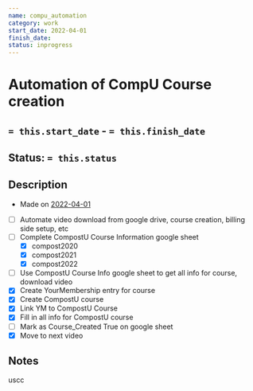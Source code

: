 ```yaml
---
name: compu_automation
category: work
start_date: 2022-04-01
finish_date:
status: inprogress
---
```

# Automation of CompU Course creation
## `= this.start_date` - `= this.finish_date`
## Status: `= this.status`
## Description
- Made on [2022-04-01](../Daily_Notes/2022-04-01.md)
- [ ] Automate video download from google drive, course creation, billing side setup, etc
- [ ] Complete CompostU Course Information google sheet
	- [x] compost2020
	- [x] compost2021
	- [x] compost2022
- [ ] Use CompostU Course Info google sheet to get all info for course, download video
- [x] Create YourMembership entry for course
- [x] Create CompostU course
- [x] Link YM to CompostU Course
- [x] Fill in all info for CompostU course
- [ ] Mark as Course_Created True on google sheet
- [x] Move to next video

## Notes


  uscc